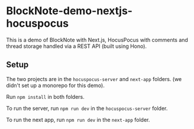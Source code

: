 # BlockNote-demo-nextjs-hocuspocus

This is a demo of BlockNote with Next.js, HocusPocus with comments and thread storage handled via a REST API (built using Hono).

## Setup

The two projects are in the `hocuspocus-server` and `next-app` folders.
(we didn't set up a monorepo for this demo).

Run `npm install` in both folders.

To run the server, run `npm run dev` in the `hocuspocus-server` folder.

To run the next app, run `npm run dev` in the `next-app` folder.
